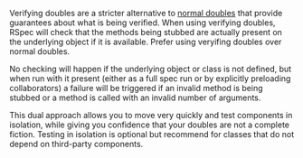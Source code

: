 Verifying doubles are a stricter alternative to [normal doubles](../basics/test_doubles.feature) that provide guarantees about
what is being verified. When using verifying doubles, RSpec will check that the methods
being stubbed are actually present on the underlying object if it is available. Prefer using
veryifing doubles over normal doubles.

No checking will happen if the underlying object or class is not defined, but when run with
it present (either as a full spec run or by explicitly preloading collaborators) a failure will be
triggered if an invalid method is being stubbed or a method is called with an invalid
number of arguments.

This dual approach allows you to move very quickly and test components in isolation, while
giving you confidence that your doubles are not a complete fiction. Testing in isolation is
optional but recommend for classes that do not depend on third-party components.
